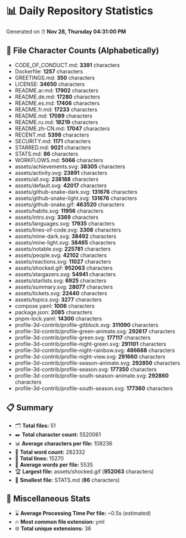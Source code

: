 # 📊 Daily Repository Statistics
Generated on ⏰ **Nov 28, Thursday 04:31:00 PM**

## 📂 File Character Counts (Alphabetically)
- CODE_OF_CONDUCT.md: **3391** characters
- Dockerfile: **1257** characters
- GREETINGS.md: **350** characters
- LICENSE: **34650** characters
- README.ar.md: **17902** characters
- README.de.md: **17280** characters
- README.es.md: **17406** characters
- README.fr.md: **17233** characters
- README.md: **17089** characters
- README.ru.md: **18219** characters
- README.zh-CN.md: **17047** characters
- RECENT.md: **5398** characters
- SECURITY.md: **1171** characters
- STARRED.md: **9021** characters
- STATS.md: **86** characters
- WORKFLOWS.md: **5066** characters
- assets/achievements.svg: **38305** characters
- assets/activity.svg: **23891** characters
- assets/all.svg: **238188** characters
- assets/default.svg: **42017** characters
- assets/github-snake-dark.svg: **131676** characters
- assets/github-snake-light.svg: **131676** characters
- assets/github-snake.gif: **463520** characters
- assets/habits.svg: **11956** characters
- assets/intro.svg: **3369** characters
- assets/languages.svg: **17935** characters
- assets/lines-of-code.svg: **3308** characters
- assets/mine-dark.svg: **38492** characters
- assets/mine-light.svg: **38465** characters
- assets/notable.svg: **225781** characters
- assets/people.svg: **42102** characters
- assets/reactions.svg: **11027** characters
- assets/shocked.gif: **952063** characters
- assets/stargazers.svg: **54941** characters
- assets/starlists.svg: **6925** characters
- assets/summary.svg: **28077** characters
- assets/tickets.svg: **22440** characters
- assets/topics.svg: **3277** characters
- compose.yaml: **1006** characters
- package.json: **2085** characters
- pnpm-lock.yaml: **14300** characters
- profile-3d-contrib/profile-gitblock.svg: **311090** characters
- profile-3d-contrib/profile-green-animate.svg: **292617** characters
- profile-3d-contrib/profile-green.svg: **177117** characters
- profile-3d-contrib/profile-night-green.svg: **291101** characters
- profile-3d-contrib/profile-night-rainbow.svg: **486668** characters
- profile-3d-contrib/profile-night-view.svg: **291660** characters
- profile-3d-contrib/profile-season-animate.svg: **292850** characters
- profile-3d-contrib/profile-season.svg: **177350** characters
- profile-3d-contrib/profile-south-season-animate.svg: **292860** characters
- profile-3d-contrib/profile-south-season.svg: **177360** characters

## 📋 Summary
- 🗂️ **Total files:** 51
- ✒️ **Total character count:** 5520061
- 📊 **Average characters per file:** 108236
- 📝 **Total word count:** 282332
- 🧾 **Total lines:** 15270
- 📐 **Average words per file:** 5535
- 🏆 **Largest file:** assets/shocked.gif (**952063** characters)
- 🥉 **Smallest file:** STATS.md (**86** characters)

## 🌟 Miscellaneous Stats
- ⌛ **Average Processing Time Per file:** ~0.5s (estimated)
- 🔥 **Most common file extension:** yml
- 🌐 **Total unique extensions:** 36
